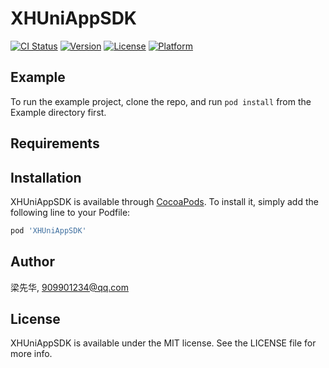 # XHUniAppSDK

[![CI Status](https://img.shields.io/travis/梁先华/XHUniAppSDK.svg?style=flat)](https://travis-ci.org/梁先华/XHUniAppSDK)
[![Version](https://img.shields.io/cocoapods/v/XHUniAppSDK.svg?style=flat)](https://cocoapods.org/pods/XHUniAppSDK)
[![License](https://img.shields.io/cocoapods/l/XHUniAppSDK.svg?style=flat)](https://cocoapods.org/pods/XHUniAppSDK)
[![Platform](https://img.shields.io/cocoapods/p/XHUniAppSDK.svg?style=flat)](https://cocoapods.org/pods/XHUniAppSDK)

## Example

To run the example project, clone the repo, and run `pod install` from the Example directory first.

## Requirements

## Installation

XHUniAppSDK is available through [CocoaPods](https://cocoapods.org). To install
it, simply add the following line to your Podfile:

```ruby
pod 'XHUniAppSDK'
```

## Author

梁先华, 909901234@qq.com

## License

XHUniAppSDK is available under the MIT license. See the LICENSE file for more info.
